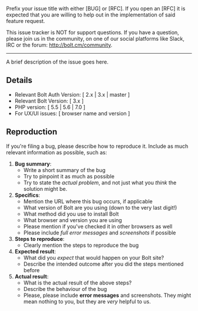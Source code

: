 Prefix your issue title with either [BUG] or [RFC]. If you open an [RFC] it is
expected that you are willing to help out in the implementation of said feature
request.

This issue tracker is NOT for support questions. If you have a question, please
join us in the community, on one of our social platforms like Slack, IRC or the
forum: http://bolt.cm/community.

-----------

A brief description of the issue goes here.

Details
-------

 - Relevant Bolt Auth Version: [ 2.x | 3.x | master ]
 - Relevant Bolt Version: [ 3.x ]
 - PHP version: [ 5.5 | 5.6 | 7.0 ]
 - For UX/UI issues: [ browser name and version ]

Reproduction
------------

If you're filing a bug, please describe how to reproduce it. Include as much
relevant information as possible, such as:
​
 1. **Bug summary**: 
    * Write a short summary of the bug
    * Try to pinpoint it as much as possible
    * Try to state the _actual problem_, and not just what you _think_ the 
      solution might be.
 2. **Specifics**:
    * Mention the URL where this bug occurs, if applicable
    * What version of Bolt are you using (down to the very last digit!)
    * What method did you use to install Bolt
    * What browser and version you are using
    * Please mention if you've checked it in other browsers as well 
    * Please include *full error messages* and *screenshots* if possible
 3. **Steps to reproduce**:
    * Clearly mention the steps to reproduce the bug
 4. **Expected result**: 
    * What did you _expect_ that would happen on your Bolt site?
    * Describe the intended outcome after you did the steps mentioned before
 5. **Actual result**: 
    * What is the actual result of the above steps? 
    * Describe the behaviour of the bug 
    * Please, please include **error messages** and screenshots. They might
      mean nothing to you, but they are _very_ helpful to us.
